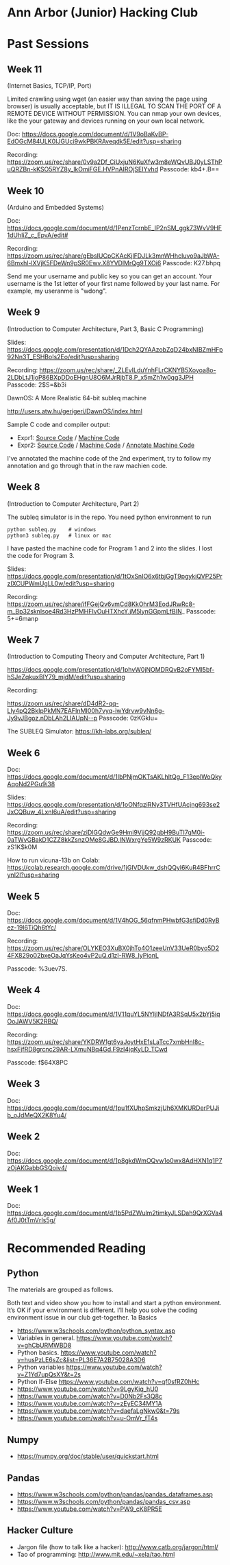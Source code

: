 Ann Arbor (Junior) Hacking Club
===============================

# Past Sessions

## Week 11

(Internet Basics, TCP/IP, Port)

Limited crawling using wget (an easier way than saving the page using
browser) is usually acceptable, but IT IS ILLEGAL TO SCAN THE
PORT OF A REMOTE DEVICE WITHOUT PERMISSION.  You can nmap your own
devices, like the your gateway and devices running on your own local
network.

Doc: https://docs.google.com/document/d/1V9oBaKvBP-EdOGcM84ULK0IJGUci9wkPBKRAveqdk5E/edit?usp=sharing

Recording: https://zoom.us/rec/share/0v9a2Df_CiUxjuN6KuXfw3m8eWQvUBJ0yLSThPuQRZBn-kKSO5RYZ8y_lkOmiFGE.HVPnAIROjSEIYvhd 
Passcode: kb4+.B==


## Week 10

(Arduino and Embedded Systems)

Doc: https://docs.google.com/document/d/1PenzTcrnbE_IP2nSM_ggk73WvV9HF1dUhIiZ_c_EpvA/edit#

Recording: https://zoom.us/rec/share/gEbsIUCpCKAcKjlFDJLk3mnWHhcIuvo9aJbWA-6Bmxhl-lXVjK5FDeWn9pSR0Ewv.X8YVDlMrQg9TXOi6 
Passcode: K27.bhpq

Send me your username and public key so you can get an account.
Your username is the 1st letter of your first name followed by your
last name. For example, my useranme is "wdong".


## Week 9

(Introduction to Computer Architecture, Part 3, Basic C Programming)

Slides: https://docs.google.com/presentation/d/1Dch2QYAAzobZqD24bxNIBZmHFp92Nn3T_ESHBoIs2Eo/edit?usp=sharing

Recording: https://zoom.us/rec/share/_ZLEvILduYnhFLrCKNYB5Xoyoa8o-2LDbLtJ1joP86BXpDDoEHgnU8O6MJrRjbT8.P_x5mZh1w0qg3JPH 
Passcode: 2$S=&b3i

DawnOS: A More Realistic 64-bit subleq machine

http://users.atw.hu/gerigeri/DawnOS/index.html

Sample C code and compiler output:

* Expr1: [Source Code](dawn/expr1.c) / [Machine Code](dawn/expr1.asm)
* Expr2: [Source Code](dawn/expr2.c) / [Machine Code](dawn/expr2.asm) /
  [Annotate Machine Code](dawn/expr2a.asm)

I've annotated the machine code of the 2nd experiment, try to follow
my annotation and go through that in the raw machien code.


## Week 8

(Introduction to Computer Architecture, Part 2)

The subleq simulator is in the repo.  You need python environment to run
```
python subleq.py	# windows
python3 subleq.py	# linux or mac
```
I have pasted the machine code for Program 1 and 2 into the slides.  I
lost the code for Program 3.

Slides:
https://docs.google.com/presentation/d/1tOxSnIO6x6tbjGgT9pgykiQVP25PrzIXCUPWmUgLL0w/edit?usp=sharing

Recording:
https://zoom.us/rec/share/ifFGejQv6vmCd8KkOhrM3EodJRwRc8-m_Bp32sknlsoe4Rd3HzPMHFIvOuHTXhcY.jM5lynGGpmLfBIN_ 
Passcode: 5+=6manp

## Week 7

(Introduction to Computing Theory and Computer Architecture, Part 1)

https://docs.google.com/presentation/d/1phvW0jNOMDRQvB2oFYMl5bf-hSJeZqkuxBlY79_mjdM/edit?usp=sharing

Recording: 

https://zoom.us/rec/share/dD4dR2-qq-Lly4pQ2BkIpPkMN7EAFInMI00h7vyq-iwYdrvw9vNn6g-Jy9vJBgoz.nDbLAh2LIAUpN--p
Passcode: 0zKGkIu=

The SUBLEQ Simulator: https://kh-labs.org/subleq/


## Week 6

Doc: https://docs.google.com/document/d/1IbPNjmOKTsAKLhItQg_F13eplWoQkyAqoNd2PGu9i38

Slides: https://docs.google.com/presentation/d/1oONfqziRNy3TVHfUAcjng693se2JxCQBuw_4LxnI6uA/edit?usp=sharing

Recording: https://zoom.us/rec/share/ziDlGQdwGe9Hmi9VjjQ92gbH9BuTI7gM0i-0aTWvGBakD1CZZ8kkZsnzOMe8GJBD.INWxrgYe5W9zRKUK 
Passcode: zS1K$k0M

How to run vicuna-13b on Colab: https://colab.research.google.com/drive/1jGIVDUkw_dshQQyl6KuR4BFhrrCynI2l?usp=sharing

## Week 5

Doc: https://docs.google.com/document/d/1V4hOG_56qfnmPHwbfG3sfiDd0RyBez-19l6TiQh6tYc/

Recording: https://zoom.us/rec/share/OLYKEO3XuBX0jhTo4O1zeeUnV33UeR0byo5D24FX829o02bxeOaJqYsKeo4vP2uQ.d1zI-RW8_lyPionL 

Passcode: %3uev7S.

## Week 4

Doc: https://docs.google.com/document/d/1V11quYL5NYIjINDfA3RSqU5x2bYj5iqOoJAWV5K2RBQ/

Recording: https://zoom.us/rec/share/YKDRW1gt6yaJoytHxE1sLaTcc7xmbHnl8c-hsxFjfRD8grcnc29AR-LXmuNBq4Gd.F9zI4jqKyLD_TCwd

Passcode: f$64X8PC


## Week 3

Doc: https://docs.google.com/document/d/1pu1fXUhpSmkzjUh6XMKURDerPUJib_oJdMeQX2K8Yu4/

## Week 2

Doc: https://docs.google.com/document/d/1p8gkdWmOQvw1o0wx8AdHXN1q1P7zOjAKGabbGSQoiv4/


## Week 1

Doc: https://docs.google.com/document/d/1b5PdZWulm2timkyJLSDah9QrXGVa4Af0J0tTmVrIs5g/



# Recommended Reading


## Python

The materials are grouped as follows.

Both text and video show you how to install and start a python environment.  It’s OK if your environment is different.  I’ll help you solve the coding environment issue in our club get-together.
1a  Basics

- https://www.w3schools.com/python/python_syntax.asp
- Variables in general.  https://www.youtube.com/watch?v=ghCbURMWBD8
- Python basics. https://www.youtube.com/watch?v=husPzLE6sZc&list=PL36E7A2B75028A3D6
- Python variables https://www.youtube.com/watch?v=Z1Yd7upQsXY&t=2s
- Python If-Else https://www.youtube.com/watch?v=qf0sfRZ0hHc
- https://www.youtube.com/watch?v=9LgyKiq_hU0
- https://www.youtube.com/watch?v=D0Nb2Fs3Q8c
- https://www.youtube.com/watch?v=zEyEC34MY1A
- https://www.youtube.com/watch?v=daefaLgNkw0&t=79s
- https://www.youtube.com/watch?v=u-OmVr_fT4s

## Numpy

- https://numpy.org/doc/stable/user/quickstart.html

## Pandas

- https://www.w3schools.com/python/pandas/pandas_dataframes.asp
- https://www.w3schools.com/python/pandas/pandas_csv.asp
- https://www.youtube.com/watch?v=PW9_cK8PR5E

## Hacker Culture

- Jargon file (how to talk like a hacker): http://www.catb.org/jargon/html/
- Tao of programming: http://www.mit.edu/~xela/tao.html


